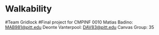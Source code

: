# Walkability
#Team Gridlock
#Final project for CMPINF 0010
Matias Badino:      MAB981@pitt.edu
Deonte Vanterpool:  DAV83@pitt.edu
Canvas Group:       35
